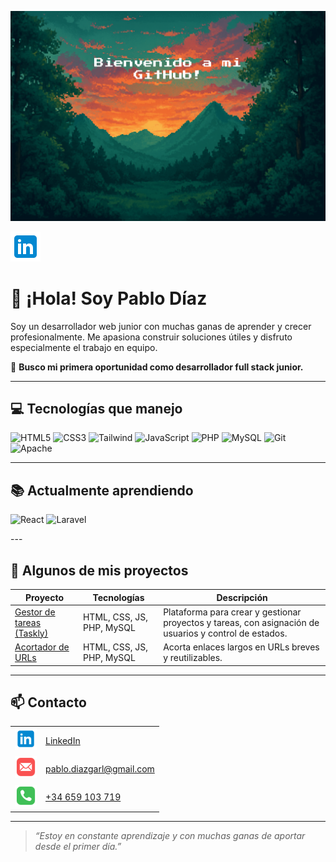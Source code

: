 ![Welcome](https://raw.githubusercontent.com/PabloD96/imgs/main/Paisaje_Bienvenida_Definitivo.png)

[![LinkedIn](https://raw.githubusercontent.com/PabloD96/imgs/main/icons8-linkedin-48.png)](https://www.linkedin.com/in/pablo-díaz-garcía-344048350)

# 👋 ¡Hola! Soy Pablo Díaz

Soy un desarrollador web junior con muchas ganas de aprender y crecer profesionalmente. Me apasiona construir soluciones útiles y disfruto especialmente el trabajo en equipo.

🎯 **Busco mi primera oportunidad como desarrollador full stack junior.**

---

## 💻 Tecnologías que manejo

<p>
  <img src="https://cdn.jsdelivr.net/gh/devicons/devicon/icons/html5/html5-original.svg" alt="HTML5" width="50" height="50"/>
  <img src="https://cdn.jsdelivr.net/gh/devicons/devicon/icons/css3/css3-original.svg" alt="CSS3" width="50" height="50"/>
  <img src="https://www.svgrepo.com/show/374118/tailwind.svg" alt="Tailwind" width="50" height="50"/>
  <img src="https://cdn.jsdelivr.net/gh/devicons/devicon/icons/javascript/javascript-original.svg" alt="JavaScript" width="50" height="50"/>
  <img src="https://cdn.jsdelivr.net/gh/devicons/devicon/icons/php/php-original.svg" alt="PHP" width="50" height="50"/>
  <img src="https://cdn.jsdelivr.net/gh/devicons/devicon/icons/mysql/mysql-original.svg" alt="MySQL" width="50" height="50"/>
  <img src="https://cdn.jsdelivr.net/gh/devicons/devicon/icons/git/git-original.svg" alt="Git" width="50" height="50"/>
  <img src="https://cdn.jsdelivr.net/gh/devicons/devicon/icons/apache/apache-original.svg" alt="Apache" width="50" height="50"/>
</p>

---

## 📚 Actualmente aprendiendo

<p>
  <img src="https://cdn.jsdelivr.net/gh/devicons/devicon/icons/react/react-original.svg" alt="React" width="50" height="50"/>
  <img src="https://www.vectorlogo.zone/logos/laravel/laravel-icon.svg" alt="Laravel" width="50" height="50"/>
</p>
---

## 🚀 Algunos de mis proyectos

| Proyecto | Tecnologías | Descripción |
|----------|-------------|-------------|
| [Gestor de tareas (Taskly)](#) | HTML, CSS, JS, PHP, MySQL | Plataforma para crear y gestionar proyectos y tareas, con asignación de usuarios y control de estados. |
| [Acortador de URLs](#) | HTML, CSS, JS, PHP, MySQL | Acorta enlaces largos en URLs breves y reutilizables. |

---

## 📫 Contacto

<table border="0" cellspacing="8" cellpadding="0">
  <tr>
    <td>
      <div style="min-height: 40px;">
        <img src="https://raw.githubusercontent.com/PabloD96/imgs/main/icons8-linkedin-48.png" alt="LinkedIn" width="35">
      </div>
    </td>
    <td>
      <a href="https://www.linkedin.com/in/pablo-díaz-garcía-344048350" target="_blank">LinkedIn</a>
    </td>
  </tr>
  <tr>
    <td>
      <div style="min-height: 40px;">
        <img src="https://raw.githubusercontent.com/PabloD96/imgs/main/mail.png" alt="Email" width="35">
      </div>
    </td>
    <td>
      <a href="mailto:pablo.diazgarl@gmail.com">pablo.diazgarl@gmail.com</a>
    </td>
  </tr>
  <tr>
    <td>
      <div style="min-height: 40px;">
        <img src="https://raw.githubusercontent.com/PabloD96/imgs/main/telephone.png" alt="Teléfono" width="35">
      </div>
    </td>
    <td>
      <a href="tel:+34659103719">+34 659 103 719</a>
    </td>
  </tr>
</table>

---

> _“Estoy en constante aprendizaje y con muchas ganas de aportar desde el primer día.”_
